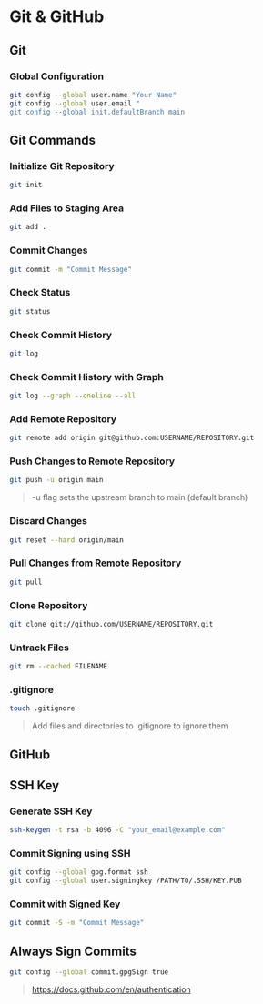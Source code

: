 # Git & GitHub

## Git

### Global Configuration

```bash
git config --global user.name "Your Name"
git config --global user.email "
git config --global init.defaultBranch main
```

## Git Commands

### Initialize Git Repository

```bash
git init
```

### Add Files to Staging Area

```bash
git add .
```

### Commit Changes

```bash
git commit -m "Commit Message"
```

### Check Status

```bash
git status
```

### Check Commit History

```bash
git log
```

### Check Commit History with Graph

```bash
git log --graph --oneline --all
```

### Add Remote Repository

```bash
git remote add origin git@github.com:USERNAME/REPOSITORY.git
```

### Push Changes to Remote Repository

```bash
git push -u origin main
```

> -u flag sets the upstream branch to main (default branch)

### Discard Changes

```bash
git reset --hard origin/main
```

### Pull Changes from Remote Repository

```bash
git pull
```

### Clone Repository

```bash
git clone git://github.com/USERNAME/REPOSITORY.git
```

### Untrack Files

```bash
git rm --cached FILENAME
```

### .gitignore

```bash
touch .gitignore
```

> Add files and directories to .gitignore to ignore them

## GitHub

## SSH Key

### Generate SSH Key

```bash
ssh-keygen -t rsa -b 4096 -C "your_email@example.com"
```

### Commit Signing using SSH

```bash
git config --global gpg.format ssh
git config --global user.signingkey /PATH/TO/.SSH/KEY.PUB
```

### Commit with Signed Key

```bash
git commit -S -m "Commit Message"
```

## Always Sign Commits

```bash
git config --global commit.gpgSign true
```

> <https://docs.github.com/en/authentication>
